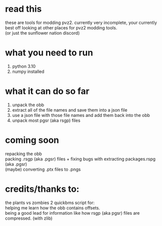 # read this
these are tools for modding pvz2. 
currently very incomplete,
your currently best off looking at other places for pvz2 modding tools.  
(or just the sunflower nation discord)
# what you need to run
1. python 3.10  
2. numpy installed
# what it can do so far  
1. unpack the obb  
2. extract all of the file names and save them into a json file
3. use a json file with those file names and add them back into the obb  
4. unpack most pgsr (aka rsgp) files
# coming soon
repacking the obb  
packing .rsgp (aka .pgsr) files + fixing bugs with extracting packages.rspg (aka .pgsr)  
(maybe) converting .ptx files to .pngs
# credits/thanks to:
the plants vs zombies 2 quickbms script for:  
helping me learn how the obb contains offsets.  
being a good lead for information like how rsgp (aka pgsr) files are compressed. (with zlib)
